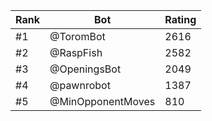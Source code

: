 Rank|Bot|Rating
---|---|---
#1|@ToromBot|2616
#2|@RaspFish|2582
#3|@OpeningsBot|2049
#4|@pawnrobot|1387
#5|@MinOpponentMoves|810

